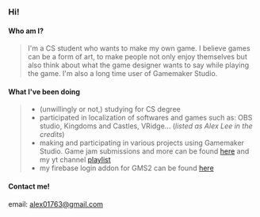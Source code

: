 ### Hi!

#### Who am I?
> I'm a CS student who wants to make my own game.
> I believe games can be a form of art, to make people not only enjoy themselves but also think about what the game designer wants to say while playing the game.
> I'm also a long time user of Gamemaker Studio.

#### What I've been doing
> * (unwillingly or not,) studying for CS degree
> * participated in localization of softwares and games such as: OBS studio, Kingdoms and Castles, VRidge... (*listed as Alex Lee in the credits*)
> * making and participating in various projects using Gamemaker Studio. Game jam submissions and more can be found [here]( https://whatthesamuel.itch.io/, "itch io") and my yt channel [playlist](https://youtube.com/playlist?list=PLt6U7hC8uB3nbvgFti58LkmCyDIAxZu0q, "playlist")
> * my firebase login addon for GMS2 can be found [here](https://marketplace.yoyogames.com/assets/10041/firebase-anonymous-login, "playlist")

#### Contact me!

email: <alex01763@gmail.com>
